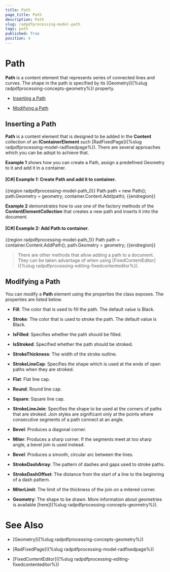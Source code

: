 ```yaml
---
title: Path
page_title: Path
description: Path
slug: radpdfprocessing-model-path
tags: path
published: True
position: 4
---
```


# Path



__Path__ is a content element that represents series of connected lines and curves. The shape in the path is specified by its [Geometry]({%slug radpdfprocessing-concepts-geometry%}) property.
      

* [Inserting a Path](#inserting-a-path)

* [Modifying a Path](#modifying-a-path)

## Inserting a Path

__Path__ is a content element that is designed to be added in the __Content__ collection of an __IContainerElement__ such [RadFixedPage]({%slug radpdfprocessing-model-radfixedpage%}). There are several approaches which you can be adopt to achieve that.
        

__Example 1__ shows how you can create a Path, assign a predefined Geometry to it and add it in a container.
        

#### __[C#] Example 1: Create Path and add it to container.__

{{region radpdfprocessing-model-path_0}}
	            Path path = new Path();
	            path.Geometry = geometry;
	            container.Content.Add(path); 
	{{endregion}}



__Example 2__ demonstrates how to use one of the factory methods of the __ContentElementCollection__ that creates a new path and inserts it into the document.
        

#### __[C#] Example 2: Add Path to container.__

{{region radpdfprocessing-model-path_1}}
	            Path path = container.Content.AddPath();
	            path.Geometry = geometry;
	{{endregion}}



>There are other methods that allow adding a path to a document. They can be taken advantage of when using [FixedContentEditor]({%slug radpdfprocessing-editing-fixedcontenteditor%}).
          

## Modifying a Path

You can modify a __Path__ element using the properties the class exposes. The properties are listed below.
        

* __Fill__: The color that is used to fill the path. The default value is Black.
            

* __Stroke__: The color that is used to stroke the path. The default value is Black.
            

* __IsFilled__: Specifies whether the path should be filled.
            

* __IsStroked__: Specified whether the path should be stroked.
            

* __StrokeThickness__: The width of the stroke outline.
            

* __StrokeLineCap__: Specifies the shape which is used at the ends of open paths when they are stroked.
            

* __Flat__: Flat line cap.
                

* __Round__: Round line cap.
                

* __Square__: Square line cap.
                

* __StrokeLineJoin__: Specifies the shape to be used at the corners of paths that are stroked. Join styles are significant only at the points where consecutive segments of a path connect at an angle.
            

* __Bevel__: Produces a diagonal corner.
                

* __Miter__: Produces a sharp corner. If the segments meet at too sharp angle, a bevel join is used instead.
                

* __Bevel__: Produces a smooth, circular arc between the lines.
                

* __StrokeDashArray__: The pattern of dashes and gaps used to stroke paths.
            

* __StrokeDashOffset__: The distance from the start of a line to the beginning of a dash pattern.
            

* __MiterLimit__: The limit of the thickness of the join on a mitered corner.
            

* __Geometry__: The shape to be drawn. More information about geometries is available [here]({%slug radpdfprocessing-concepts-geometry%}).
            

# See Also

 * [Geometry]({%slug radpdfprocessing-concepts-geometry%})

 * [RadFixedPage]({%slug radpdfprocessing-model-radfixedpage%})

 * [FixedContentEditor]({%slug radpdfprocessing-editing-fixedcontenteditor%})
